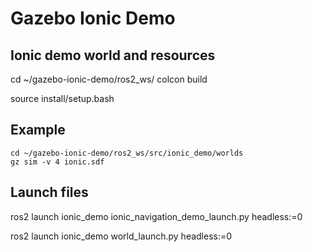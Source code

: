 # Gazebo Ionic Demo
## Ionic demo world and resources

cd ~/gazebo-ionic-demo/ros2_ws/
colcon build

source install/setup.bash

## Example

```
cd ~/gazebo-ionic-demo/ros2_ws/src/ionic_demo/worlds
gz sim -v 4 ionic.sdf
```

## Launch files 

ros2 launch ionic_demo ionic_navigation_demo_launch.py headless:=0

ros2 launch ionic_demo world_launch.py headless:=0

